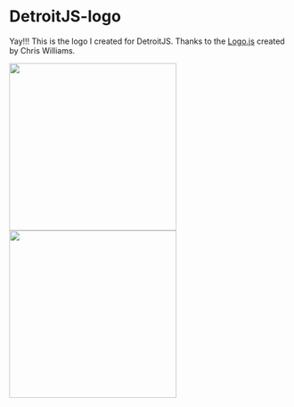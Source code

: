 # DetroitJS-logo

Yay!!! This is the logo I created for DetroitJS. Thanks to the
[Logo.js](https://github.com/voodootikigod/logo.js) created by Chris Williams.

<img src="//github.com/DetroitJS/DetroitJS-logo/blob/master/detroit-js.png" width="300" />
<img src="//github.com/DetroitJS/DetroitJS-logo/blob/master/detroit-js.svg" width="300" />
